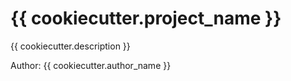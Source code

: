 # {{ cookiecutter.project_name }}

{{ cookiecutter.description }}

Author: {{ cookiecutter.author_name }}